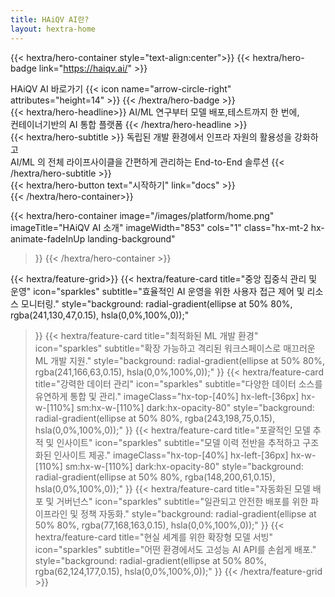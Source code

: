 ```yaml
---
title: HAiQV AI란?
layout: hextra-home
---
```

{{< hextra/hero-container style="text-align:center">}}
{{< hextra/hero-badge link="https://haiqv.ai/" >}}
  <div class="hx-w-2 hx-h-2 hx-rounded-full hx-bg-primary-400" ></div>
  <span>HAiQV AI 바로가기</span>
  {{< icon name="arrow-circle-right" attributes="height=14" >}}
{{< /hextra/hero-badge >}}

<div class="hx-mt-6 hx-mb-6">
{{< hextra/hero-headline>}}
  AI/ML 연구부터 모델 배포,테스트까지 한 번에,
  <br class="sm:hx-block hx-hidden" /> 컨테이너기반의 AI 통합 플랫폼
{{< /hextra/hero-headline >}}
</div>

<div class="hx-mb-6">
{{< hextra/hero-subtitle >}}  
  독립된 개발 환경에서 인프라 자원의 활용성을 강화하고 <br class="sm:hx-block hx-hidden"> AI/ML 의 전체 라이프사이클을 간편하게 관리하는 End-to-End 솔루션
{{< /hextra/hero-subtitle >}}
</div>

<div class="hx-mt-6 hx-mb-4">
{{< hextra/hero-button text="시작하기" link="docs" >}}
</div>
{{< /hextra/hero-container>}}
<div>
</div>


{{< hextra/hero-container
  image="/images/platform/home.png"
  imageTitle="HAiQV AI 소개"
  imageWidth="853"
  cols="1"
  class="hx-mt-2 hx-animate-fadeInUp landing-background"
>}}
{{< /hextra/hero-container >}}


<div class="hx-mt-6"></div>
<div class="hx-mt-6"></div>

{{< hextra/feature-grid>}}
  {{< hextra/feature-card
    title="중앙 집중식 관리 및 운영"
    icon="sparkles"
    subtitle="효율적인 AI 운영을 위한 사용자 접근 제어 및 리소스 모니터링."
    style="background: radial-gradient(ellipse at 50% 80%, rgba(241,130,47,0.15), hsla(0,0%,100%,0));"
  >}}
  {{< hextra/feature-card
    title="최적화된 ML 개발 환경"
    icon="sparkles"
    subtitle="확장 가능하고 격리된 워크스페이스로 매끄러운 ML 개발 지원."
    style="background: radial-gradient(ellipse at 50% 80%, rgba(241,166,63,0.15), hsla(0,0%,100%,0));"
  >}}
  {{< hextra/feature-card
    title="강력한 데이터 관리"
    icon="sparkles"
    subtitle="다양한 데이터 소스를 유연하게 통합 및 관리."
    imageClass="hx-top-[40%] hx-left-[36px] hx-w-[110%] sm:hx-w-[110%] dark:hx-opacity-80"
    style="background: radial-gradient(ellipse at 50% 80%, rgba(243,198,75,0.15), hsla(0,0%,100%,0));"
  >}}
  {{< hextra/feature-card
    title="포괄적인 모델 추적 및 인사이트"
    icon="sparkles"
    subtitle="모델 이력 전반을 추적하고 구조화된 인사이트 제공."
    imageClass="hx-top-[40%] hx-left-[36px] hx-w-[110%] sm:hx-w-[110%] dark:hx-opacity-80"
    style="background: radial-gradient(ellipse at 50% 80%, rgba(148,200,61,0.15), hsla(0,0%,100%,0));"
  >}}
  {{< hextra/feature-card
    title="자동화된 모델 배포 및 거버넌스"
    icon="sparkles"
    subtitle="일관되고 안전한 배포를 위한 파이프라인 및 정책 자동화."
    style="background: radial-gradient(ellipse at 50% 80%, rgba(77,168,163,0.15), hsla(0,0%,100%,0));"
  >}}
  {{< hextra/feature-card
    title="현실 세계를 위한 확장형 모델 서빙"
    icon="sparkles"
    subtitle="어떤 환경에서도 고성능 AI API를 손쉽게 배포."
    style="background: radial-gradient(ellipse at 50% 80%, rgba(62,124,177,0.15), hsla(0,0%,100%,0));"
  >}}
{{< /hextra/feature-grid >}}
